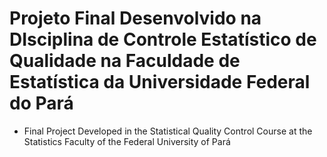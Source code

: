 # Projeto Final Desenvolvido na DIsciplina de Controle Estatístico de Qualidade na Faculdade de Estatística da Universidade Federal do Pará

* Final Project Developed in the Statistical Quality Control Course at the Statistics Faculty of the Federal University of Pará
